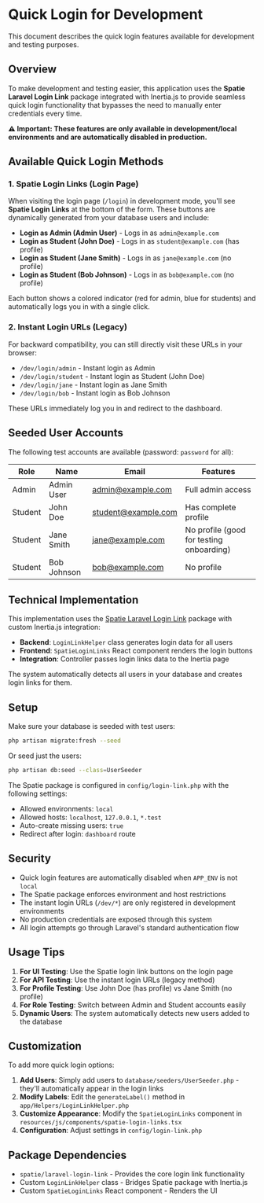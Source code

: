 # Quick Login for Development

This document describes the quick login features available for development and testing purposes.

## Overview

To make development and testing easier, this application uses the **Spatie Laravel Login Link** package integrated with Inertia.js to provide seamless quick login functionality that bypasses the need to manually enter credentials every time.

**⚠️ Important: These features are only available in development/local environments and are automatically disabled in production.**

## Available Quick Login Methods

### 1. Spatie Login Links (Login Page)

When visiting the login page (`/login`) in development mode, you'll see **Spatie Login Links** at the bottom of the form. These buttons are dynamically generated from your database users and include:

- **Login as Admin (Admin User)** - Logs in as `admin@example.com`
- **Login as Student (John Doe)** - Logs in as `student@example.com` (has profile)
- **Login as Student (Jane Smith)** - Logs in as `jane@example.com` (no profile)
- **Login as Student (Bob Johnson)** - Logs in as `bob@example.com` (no profile)

Each button shows a colored indicator (red for admin, blue for students) and automatically logs you in with a single click.

### 2. Instant Login URLs (Legacy)

For backward compatibility, you can still directly visit these URLs in your browser:

- `/dev/login/admin` - Instant login as Admin
- `/dev/login/student` - Instant login as Student (John Doe)
- `/dev/login/jane` - Instant login as Jane Smith
- `/dev/login/bob` - Instant login as Bob Johnson

These URLs immediately log you in and redirect to the dashboard.

## Seeded User Accounts

The following test accounts are available (password: `password` for all):

| Role | Name | Email | Features |
|------|------|-------|----------|
| Admin | Admin User | admin@example.com | Full admin access |
| Student | John Doe | student@example.com | Has complete profile |
| Student | Jane Smith | jane@example.com | No profile (good for testing onboarding) |
| Student | Bob Johnson | bob@example.com | No profile |

## Technical Implementation

This implementation uses the [Spatie Laravel Login Link](https://github.com/spatie/laravel-login-link) package with custom Inertia.js integration:

- **Backend**: `LoginLinkHelper` class generates login data for all users
- **Frontend**: `SpatieLoginLinks` React component renders the login buttons
- **Integration**: Controller passes login links data to the Inertia page

The system automatically detects all users in your database and creates login links for them.

## Setup

Make sure your database is seeded with test users:

```bash
php artisan migrate:fresh --seed
```

Or seed just the users:

```bash
php artisan db:seed --class=UserSeeder
```

The Spatie package is configured in `config/login-link.php` with the following settings:
- Allowed environments: `local`
- Allowed hosts: `localhost`, `127.0.0.1`, `*.test`
- Auto-create missing users: `true`
- Redirect after login: `dashboard` route

## Security

- Quick login features are automatically disabled when `APP_ENV` is not `local`
- The Spatie package enforces environment and host restrictions
- The instant login URLs (`/dev/*`) are only registered in development environments
- No production credentials are exposed through this system
- All login attempts go through Laravel's standard authentication flow

## Usage Tips

1. **For UI Testing**: Use the Spatie login link buttons on the login page
2. **For API Testing**: Use the instant login URLs (legacy method)
3. **For Profile Testing**: Use John Doe (has profile) vs Jane Smith (no profile)
4. **For Role Testing**: Switch between Admin and Student accounts easily
5. **Dynamic Users**: The system automatically detects new users added to the database

## Customization

To add more quick login options:

1. **Add Users**: Simply add users to `database/seeders/UserSeeder.php` - they'll automatically appear in the login links
2. **Modify Labels**: Edit the `generateLabel()` method in `app/Helpers/LoginLinkHelper.php`
3. **Customize Appearance**: Modify the `SpatieLoginLinks` component in `resources/js/components/spatie-login-links.tsx`
4. **Configuration**: Adjust settings in `config/login-link.php`

## Package Dependencies

- `spatie/laravel-login-link` - Provides the core login link functionality
- Custom `LoginLinkHelper` class - Bridges Spatie package with Inertia.js
- Custom `SpatieLoginLinks` React component - Renders the UI